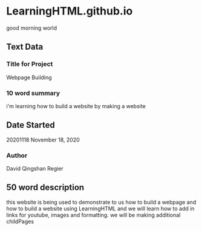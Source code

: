 # LearningHTML.github.io
good morning world

## Text Data
### Title for Project
Webpage Building
### 10 word summary
i'm learning how to build a website by making a website
## Date Started
20201118 November 18, 2020
### Author
David Qingshan Regier
## 50 word description
this website is being used to demonstrate to us how to build a webpage and how to build a website using LearningHTML and we will learn how to add in links for youtube, images and formatting. we will be making additional childPages

